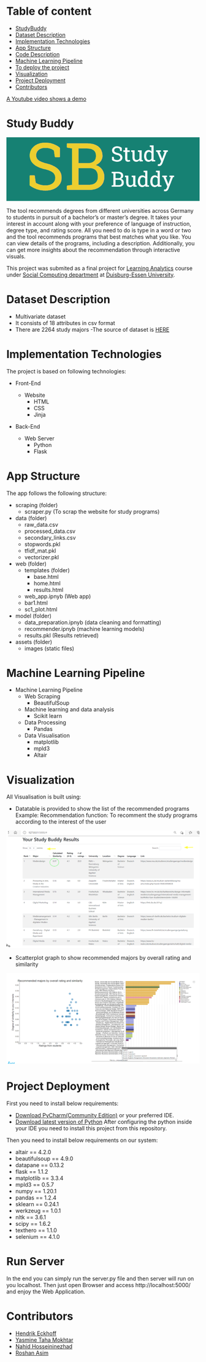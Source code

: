 # Table of content
- [StudyBuddy](https://github.com/roshan95/Study-Buddy#study-buddy)
- [Dataset Description](https://github.com/roshan95/Study-Buddy#dataset-description)
- [Implementation Technologies](https://github.com/roshan95/Study-Buddy#implementation-technologies)
- [App Structure](https://github.com/roshan95/Study-Buddy#app-structure)
- [Code Description](https://github.com/roshan95/Study-Buddy#app-structure)
- [Machine Learning Pipeline](https://github.com/roshan95/Study-Buddy#app-structure)
- [To deploy the project](https://github.com/roshan95/Study-Buddy#machine-learning-pipeline)
- [Visualization](https://github.com/roshan95/Study-Buddy#visualization)
- [Project Deployment](https://github.com/roshan95/Study-Buddy#project-deployment)
- [Contributors](https://github.com/roshan95/Study-Buddy#contributors)

[A Youtube video shows a demo]()
# Study Buddy
![image](/assets/images/logo.png)

The tool recommends degrees from different universities across Germany to students in pursuit of a bachelor’s or master’s degree. It takes your interest in account along with your preference of language of instruction, degree type, and rating score. All you need to do is type in a word or two and the tool recommends programs that best matches what you like. You can view details of the programs, including a description. Additionally, you can get more insights about the recommendation through interactive visuals.

This project was submited as a final project for  [Learning Analytics](https://www.uni-due.de/soco/teaching/overview.php) course under [Social Computing department](https://www.uni-due.de/soco/) at [Duisburg-Essen University](https://www.uni-due.de).

# Dataset Description
- Multivariate dataset
- It consists of 18 attributes in csv format
- There are 2264 study majors
-The source of dataset is [HERE](https://studycheck.de)

# Implementation Technologies
The project is based on following technologies:
- Front-End
  - Website
    - HTML
    - CSS
    - Jinja

- Back-End
  - Web Server
    - Python
    - Flask


# App Structure
The app follows the following structure:
- scraping (folder)
  - scraper.py (To scrap the website for study programs)
- data (folder)
  - raw_data.csv
  - processed_data.csv
  - secondary_links.csv
  - stopwords.pkl
  - tfidf_mat.pkl
  - vectorizer.pkl
- web (folder)
  - templates (folder)
    - base.html
    - home.html
    - results.html
  - web_app.ipnyb (Web app)
  - bar1.html
  - sc1_plot.html
- model (folder)
  - data_preparation.ipnyb  (data cleaning and formatting)
  - recommender.ipnyb  (machine learning models)
  - results.pkl (Results retrieved)
- assets (folder)
  - images (static files)

# Machine Learning Pipeline
- Machine Learning Pipeline
  - Web Scraping
    - BeautifulSoup
  - Machine learning and data analysis
    - Scikit learn
  - Data Processing
    - Pandas
  - Data Visualisation
    - matplotlib
    - mpld3
    - Altair

# Visualization
All Visualisation is built using:

- Datatable is provided to show the list of the recommended programs
Example: Recommendation function: To recomment the study programs according to the interest of the user

![image](/assets/images/graphs2.png)

- Scatterplot graph to show recommended majors by overall rating and similarity

![image](/assets/images/graphs1.png)

# Project Deployment
First you need to install below requirements:

- [Download PyCharm(Community Edition)](https://www.jetbrains.com/pycharm/) or your preferred IDE.
- [Download latest version of Python](https://www.python.org/downloads/)
After configuring the python inside your IDE you need to install this project from this repository.

Then you need to install below requirements on our system:

- altair == 4.2.0
- beautifulsoup == 4.9.0
- datapane == 0.13.2
- flask == 1.1.2
- matplotlib == 3.3.4
- mpld3 == 0.5.7
- numpy == 1.20.1
- pandas == 1.2.4
- sklearn == 0.24.1
- werkzeug == 1.0.1
- nltk == 3.6.1
- scipy == 1.6.2
- texthero == 1.1.0
- selenium == 4.1.0

# Run Server
In the end you can simply run the server.py file and then server will run on you localhost. Then just open Browser and access http://localhost:5000/ and enjoy the Web Application.

# Contributors
- [Hendrik Eckhoff](https://github.com/Rechtecki)
- [Yasmine Taha Mokhtar](https://github.com/yasmineataha) 
- [Nahid Hosseininezhad]() 
- [Roshan Asim](https://github.com/roshan95)

